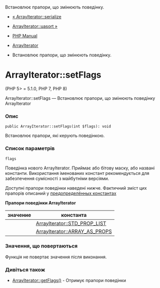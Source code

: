 Встановлює прапори, що змінюють поведінку.

-   [« ArrayIterator::serialize](arrayiterator.serialize.html)
    
-   [ArrayIterator::uasort »](arrayiterator.uasort.html)
    
-   [PHP Manual](index.html)
    
-   [ArrayIterator](class.arrayiterator.html)
    
-   Встановлює прапори, що змінюють поведінку.
    

# ArrayIterator::setFlags

(PHP 5> = 5.1.0, PHP 7, PHP 8)

ArrayIterator::setFlags — Встановлює прапори, що змінюють поведінку ArrayIterator

### Опис

```methodsynopsis
public ArrayIterator::setFlags(int $flags): void
```

Встановлює прапори, які керують поведінкою.

### Список параметрів

`flags`

Поведінка нового ArrayIterator. Приймає або бітову маску, або названі константи. Використання іменованих констант рекомендується для забезпечення сумісності з майбутніми версіями.

Доступні прапори поведінки наведені нижче. Фактичний зміст цих прапорів описаний у [предопределённых константах](class.arrayiterator.html#arrayiterator.constants)

**Прапори поведінки ArrayIterator**

| значение | константа                                                                                          |
|----------|----------------------------------------------------------------------------------------------------|
|          | [ArrayIterator::STD\_PROP\_LIST](class.arrayiterator.html#arrayiterator.constants.std-prop-list)   |
|          | [ArrayIterator::ARRAY\_AS\_PROPS](class.arrayiterator.html#arrayiterator.constants.array-as-props) |

### Значення, що повертаються

Функція не повертає значення після виконання.

### Дивіться також

-   [ArrayIterator::getFlags()](arrayiterator.getflags.html) - Отримує прапори поведінки